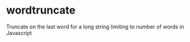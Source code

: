 wordtruncate
============

Truncate on the last word for a long string limiting to number of words in Javascript

